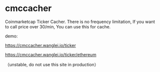 # cmccacher
Coinmarketcap Ticker Cacher. There is no frequency limitation, If you want to call price over 30/min, You can use this for cache.

demo:

https://cmccacher.wanglei.io/ticker

https://cmccacher.wanglei.io/ticker/ethereum

（unstable, do not use this site in production）
